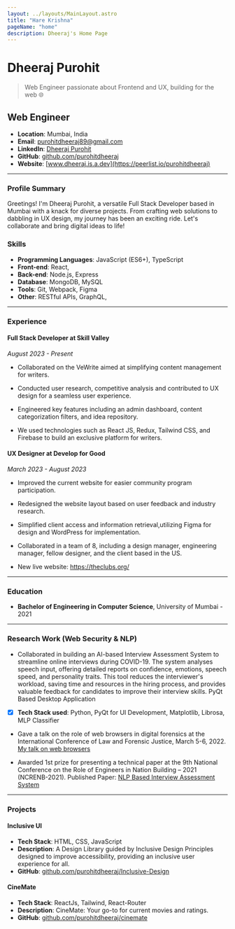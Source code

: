 ```yaml
---
layout: ../layouts/MainLayout.astro
title: "Hare Krishna"
pageName: "home"
description: Dheeraj's Home Page
---
```


# Dheeraj Purohit

> Web Engineer passionate about Frontend and UX, building for the web 🌐

## Web Engineer

- **Location**: Mumbai, India
- **Email**: purohitdheeraj89@gmail.com
- **LinkedIn**: [Dheeraj Purohit](https://www.linkedin.com/in/dheeraj-purohit-79ba4a168/)
- **GitHub**: [github.com/purohitdheeraj](https://github.com/purohitdheeraj)
- **Website**: [www.dheeraj.is.a.dev](https://peerlist.io/purohitdheeraj)

---

### Profile Summary

Greetings! I'm Dheeraj Purohit, a versatile Full Stack Developer based in Mumbai with a knack for diverse projects. From crafting web solutions to dabbling in UX design, my journey has been an exciting ride. Let's collaborate and bring digital ideas to life!

### Skills

- **Programming Languages**: JavaScript (ES6+), TypeScript
- **Front-end**: React,
- **Back-end**: Node.js, Express
- **Database**: MongoDB, MySQL
- **Tools**: Git, Webpack, Figma
- **Other**: RESTful APIs, GraphQL,

---

### Experience

#### Full Stack Developer at Skill Valley

_August 2023 - Present_

- Collaborated on the VeWrite aimed at simplifying content management for writers.
- Conducted user research, competitive analysis and contributed to UX design for a seamless user experience.

- Engineered key features including an admin dashboard, content categorization filters, and idea repository.

- We used technologies such as React JS, Redux, Tailwind CSS, and Firebase to build an exclusive platform for writers.

#### UX Designer at Develop for Good

_March 2023 - August 2023_

- Improved the current website for easier community program participation.

- Redesigned the website layout based on user feedback and industry research.

- Simplified client access and information retrieval,utilizing Figma for design and WordPress for implementation.

- Collaborated in a team of 8, including a design manager, engineering manager, fellow designer, and the client
  based in the US.
- New live website: https://theclubs.org/

---

### Education

- **Bachelor of Engineering in Computer Science**, University of Mumbai - 2021

---

### Research Work (Web Security & NLP)

- Collaborated in building an AI-based Interview Assessment System to streamline online interviews
  during COVID-19. The system analyses speech input, offering detailed reports on confidence, emotions, speech speed,
  and personality traits. This tool reduces the interviewer's workload, saving time and resources in the hiring process, and
  provides valuable feedback for candidates to improve their interview skills. PyQt Based Desktop Application
- [x] **Tech Stack used**: Python, PyQt for UI Development, Matplotlib, Librosa, MLP Classifier

- Gave a talk on the role of web browsers in digital forensics at the International Conference of Law and Forensic Justice, March 5-6, 2022. [My talk on web browsers](https://www.youtube.com/watch?v=xQ1hVL2_2Bg)

- Awarded 1st prize for presenting a technical paper at the 9th National Conference on the Role of Engineers in Nation Building – 2021 (NCRENB-2021). Published Paper: [NLP Based Interview Assessment System](https://www.viva-technology.org/New/IJRI/2021/104.pdf)

---

### Projects

#### Inclusive UI

- **Tech Stack**: HTML, CSS, JavaScript
- **Description**: A Design Library guided by Inclusive Design Principles designed to improve accessibility, providing an inclusive user experience for all.
- **GitHub**: [github.com/purohitdheeraj/Inclusive-Design](https://github.com/purohitdheeraj/Inclusive-Design)

#### CineMate

- **Tech Stack**: ReactJs, Tailwind, React-Router
- **Description**: CineMate: Your go-to for current movies and ratings.
- **GitHub**: [github.com/purohitdheeraj/cinemate](https://github.com/purohitdheeraj/cinemate)
